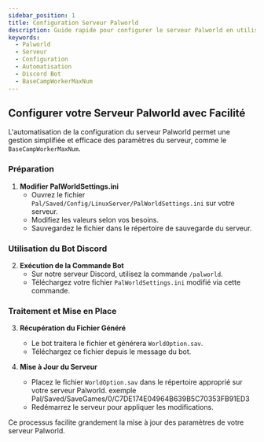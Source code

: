 ```yaml
---
sidebar_position: 1
title: Configuration Serveur Palworld
description: Guide rapide pour configurer le serveur Palworld en utilisant le bot Discord hebergtonserv, facilitant la modification des paramètres comme BaseCampWorkerMaxNum.
keywords:
  - Palworld
  - Serveur
  - Configuration
  - Automatisation
  - Discord Bot
  - BaseCampWorkerMaxNum
---
```


## **Configurer votre Serveur Palworld avec Facilité**

L'automatisation de la configuration du serveur Palworld permet une gestion simplifiée et efficace des paramètres du serveur, comme le `BaseCampWorkerMaxNum`.

### **Préparation**

1. **Modifier PalWorldSettings.ini**
   - Ouvrez le fichier `Pal/Saved/Config/LinuxServer/PalWorldSettings.ini` sur votre serveur.
   - Modifiez les valeurs selon vos besoins.
   - Sauvegardez le fichier dans le répertoire de sauvegarde du serveur.

### **Utilisation du Bot Discord**

2. **Exécution de la Commande Bot**
   - Sur notre serveur Discord, utilisez la commande `/palworld`.
   - Téléchargez votre fichier `PalWorldSettings.ini` modifié via cette commande.

### **Traitement et Mise en Place**

3. **Récupération du Fichier Généré**
   - Le bot traitera le fichier et générera `WorldOption.sav`. 
   - Téléchargez ce fichier depuis le message du bot.

4. **Mise à Jour du Serveur**
   - Placez le fichier `WorldOption.sav` dans le répertoire approprié sur votre serveur Palworld. exemple Pal/Saved/SaveGames/0/C7DE174E04964B639B5C70353FB91ED3
   - Redémarrez le serveur pour appliquer les modifications.

Ce processus facilite grandement la mise à jour des paramètres de votre serveur Palworld.

